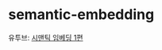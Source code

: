 # semantic-embedding

유투브: <a href='https://www.youtube.com/watch?v=_VypRFZ1Q1w&list=PLzbU4Lcv-48oVpm9JdEaA4Ea63l6UBHKh&index=1' target="_blank">시맨틱 임베딩 1편</a>
